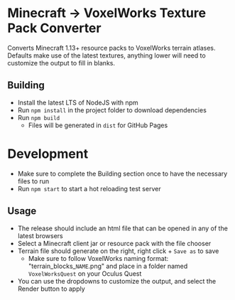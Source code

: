 # Minecraft -> VoxelWorks Texture Pack Converter

Converts Minecraft 1.13+ resource packs to VoxelWorks terrain atlases. Defaults make use of the latest textures, anything lower will need to customize the output to fill in blanks.

## Building

- Install the latest LTS of NodeJS with npm
- Run `npm install` in the project folder to download dependencies
- Run `npm build`
  - Files will be generated in `dist` for GitHub Pages

# Development

- Make sure to complete the Building section once to have the necessary files to run
- Run `npm start` to start a hot reloading test server

## Usage

- The release should include an html file that can be opened in any of the latest browsers
- Select a Minecraft client jar or resource pack with the file chooser
- Terrain file should generate on the right, right click + `Save as` to save
  - Make sure to follow VoxelWorks naming format: "terrain_blocks\_`NAME`.png" and place in a folder named `VoxelWorksQuest` on your Oculus Quest
- You can use the dropdowns to customize the output, and select the Render button to apply
